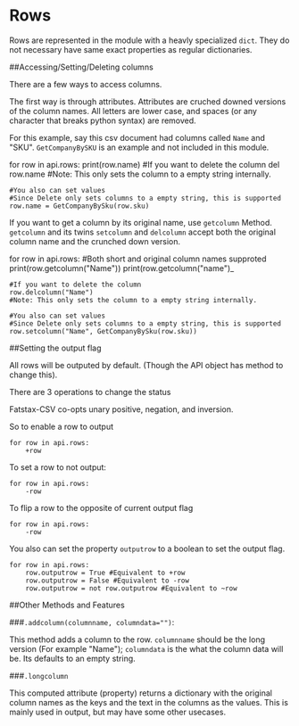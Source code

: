 # Rows

Rows are represented in the module with a heavly specialized `dict`. They do not necessary have same exact properties as regular dictionaries.


##Accessing/Setting/Deleting columns

There are a few ways to access columns.

The first way is through attributes. Attributes are cruched downed versions of the column names. All letters are lower case, and spaces (or any character that breaks python syntax) are removed.

For this example, say this csv document had columns called `Name` and "SKU". `GetCompanyBySKU` is an example and not included in this module.

for row in api.rows:
    print(row.name)
    #If you want to delete the column
    del row.name 
    #Note: This only sets the column to a empty string internally.

    #You also can set values
    #Since Delete only sets columns to a empty string, this is supported
    row.name = GetCompanyBySku(row.sku)

If you want to get a column by its original name, use `getcolumn` Method. `getcolumn` and its twins `setcolumn` and `delcolumn` accept both the original column name and the crunched down version.

for row in api.rows:
    #Both short and original column names supproted
    print(row.getcolumn("Name"))
    print(row.getcolumn("name")_

    #If you want to delete the column
    row.delcolumn("Name")
    #Note: This only sets the column to a empty string internally.

    #You also can set values
    #Since Delete only sets columns to a empty string, this is supported
    row.setcolumn("Name", GetCompanyBySku(row.sku))



##Setting the output flag

All rows will be outputed by default. (Though the API object has method to change this).

There are 3 operations to change the status 

Fatstax-CSV co-opts unary positive, negation, and inversion.

So to enable a row to output

    for row in api.rows:
        +row

To set a row to not output:

    for row in api.rows:
        -row

To flip a row to the opposite of current output flag 

    for row in api.rows:
        -row

You also can set the property `outputrow` to a boolean to set the output flag.

    for row in api.rows:
        row.outputrow = True #Equivalent to +row
        row.outputrow = False #Equivalent to -row
        row.outputrow = not row.outputrow #Equivalent to ~row

##Other Methods and Features

###`.addcolumn(columnname, columndata="")`:
    
This method adds a column to the row. `columnname` should be the long version (For example "Name"); `columndata` is the what the column data will be. Its defaults to an empty string.

###`.longcolumn`

This computed attribute (property) returns a dictionary with the original column names as the keys and the text in the columns as the values. This is mainly used in output, but may have some other usecases.

